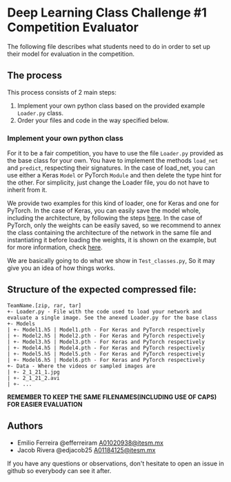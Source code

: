 
# Deep Learning Class Challenge #1 Competition Evaluator
The following file describes what students need to do in order to set up their model for evaluation in the competition.

## The process
This process consists of 2 main steps:
1. Implement your own python class based on the provided example `Loader.py` class.
2. Order your files and code in the way specified below.

### Implement your own python class
For it to be a fair competition, you have to use the file `Loader.py` provided as the base class for your own. You have to implement the methods `load_net` and `predict`, respecting their signatures. In the case of load_net, you can use either a Keras `Model` or PyTorch `Module` and then delete the type hint for the other. For simplicity, just change the Loader file, you do not have to inherit from it.

We provide two examples for this kind of loader, one for Keras and one for PyTorch. In the case of Keras, you can easily save the model whole, including the architecture, by following the steps [here](https://keras.io/getting-started/faq/#how-can-i-save-a-keras-model). In the case of PyTorch, only the weights can be easily saved, so we recommend to annex the class containing the architecture of the network in the same file and instantiating it before loading the weights, it is shown on the example, but for more information, check [here](https://pytorch.org/tutorials/beginner/saving_loading_models.html).

We are basically going to do what we show in `Test_classes.py`, So it may give you an idea of how things works.

## Structure of the expected compressed file:
```
TeamName.[zip, rar, tar]
+- Loader.py - File with the code used to load your network and evaluate a single image. See the anexed Loader.py for the base class
+- Models
| +- Model1.h5 | Model1.pth - For Keras and PyTorch respectively
| +- Model2.h5 | Model2.pth - For Keras and PyTorch respectively
| +- Model3.h5 | Model3.pth - For Keras and PyTorch respectively
| +- Model4.h5 | Model4.pth - For Keras and PyTorch respectively
| +- Model5.h5 | Model5.pth - For Keras and PyTorch respectively
| +- Model6.h5 | Model6.pth - For Keras and PyTorch respectively
+- Data - Where the videos or sampled images are
| +- 2_1_21_1.jpg
| +- 2_1_21_2.avi
| +- ...
```

**REMEMBER TO KEEP THE SAME FILENAMES(INCLUDING USE OF CAPS) FOR EASIER EVALUATION**

## Authors
- Emilio Ferreira @efferreiram <A01020938@itesm.mx>
- Jacob Rivera @edjacob25 <A01184125@itesm.mx>

If you have any questions or observations, don't hesitate to open an issue in github so everybody can see it after.